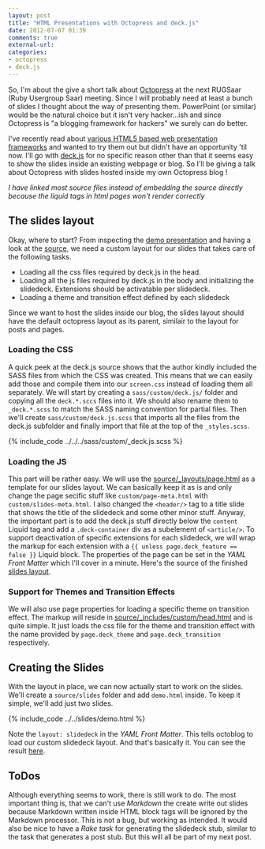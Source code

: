```yaml
---
layout: post
title: "HTML Presentations with Octopress and deck.js"
date: 2012-07-07 01:39
comments: true
external-url: 
categories: 
- octopress
- deck.js
---
```

So, I'm about the give a short talk about [Octopress](http://www.octopress.org) at the next RUGSaar
(Ruby Usergroup Saar) meeting. Since I will probably need at least a bunch of slides I thought about
the way of presenting them. PowerPoint (or similar) would be the natural choice but it isn't very
hacker...ish and since Octopress is "a blogging framework for hackers" we surely can do better.

I've recently read about [various HTML5 based web presentation frameworks](http://www.sitepoint.com/5-free-html5-presentation-systems/#fbid=1hmB1c0Eihu)
and wanted to try them out but didn't have an opportunity 'til now. I'll go with [deck.js](http://http://imakewebthings.com/deck.js/)
for no specific reason other than that it seems easy to show the slides inside an existing webpage
or blog.
So I'll be giving a talk about Octopress with slides hosted inside my own Octopress blog !
<!-- more -->

_I have linked most source files instead of embedding the source directly because the liquid tags in
html pages won't render correctly_

## The slides layout
Okay, where to start? From inspecting the [demo presentation](http://imakewebthings.com/deck.js/introduction/) and having a look at the [source](https://github.com/imakewebthings/deck.js),
we need a custom layout for our slides that takes care of the following tasks.

  * Loading all the css files required by deck.js in the head.
  * Loading all the js files required by deck.js in the body and initializing the slidedeck.
    Extensions should be activatable per slidedeck.
  * Loading a theme and transition effect defined by each slidedeck

Since we want to host the slides inside our blog, the slides layout should have the default
octopress layout as its parent, similair to the layout for posts and pages.

### Loading the CSS
A quick peek at the deck.js source shows that the author kindly included the SASS files from which
the CSS was created. This means that we can easily add those and compile them into our `screen.css`
instead of loading them all separately. We will start by creating a `sass/custom/deck.js/` folder
and copying all the `deck.*.sccs` files into it. We should also rename them to `_deck.*.scss` to
match the SASS naming convention for partial files. Then we'll create `sass/custom/deck.js.scss`
that imports all the files from the deck.js subfolder and finally import that file at the top of
the `_styles.scss`.

{% include_code ../../../sass/custom/_deck.js.scss %}

### Loading the JS
This part will be rather easy. We will use the [source/_layouts/page.html](https://github.com/kmees/kmees.github.com/tree/source/source/_layouts/page.html) as a template for our
slides layout. We can basically keep it as is and only change the page secific stuff like 
`custom/page-meta.html` with `custom/slides-meta.html`. I also changed the `<header/>` tag to a 
title slide that shows the title of the slidedeck and some other minor
stuff. Anyway, the important part is to add the deck.js stuff directly below the `content` Liquid
tag and add a `.deck-container` div as a subelement of `<article/>`.
To support deactivation of specific extensions for each slidedeck, we will wrap the markup for each
extension with a `{{ unless page.deck_feature == false }}` Liquid block. The properties of the page
can be set in the *YAML Front Matter* which I'll cover in a minute. Here's the source of the
finished [slides
layout](https://github.com/kmees/kmees.github.com/tree/source/source/_layouts/slides.html).

### Support for Themes and Transition Effects
We will also use page properties for loading a specific theme on transition effect. The markup will
reside in [source/_includes/custom/head.html](https://github.com/kmees/kmees.github.com/tree/source/source/_inlucudes/custom/head.html) and is quite simple. It just loads the css file for
the theme and transition effect with the name provided by `page.deck_theme` and
`page.deck_transition` respectively.

## Creating the Slides
With the layout in place, we can now actually start to work on the slides. We'll create a `source/slides` folder and
add `demo.html` inside. To keep it simple, we'll add just two slides.

{% include_code ../../slides/demo.html %}

Note the `layout: slidedeck` in the *YAML Front Matter*. This tells octoblog to load our custom
slidedeck layout. And that's basically it. You can see the result [here](/slides/demo.html).

## ToDos

Although everything seems to work, there is still work to do. The most important thing is, that we
can't use *Markdown* the create write out slides because Markdown written inside HTML block tags
will be ignored by the Markdown processor. This is not a bug, but working as intended. It would
also be nice to have a *Rake task* for generating the slidedeck stub, similar to the task that
generates a post stub. But this will all be part of my next post.
